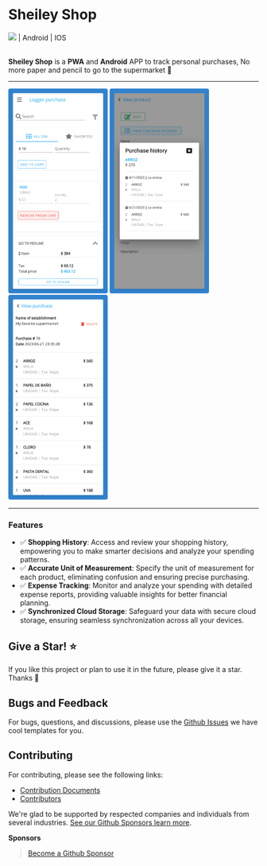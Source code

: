 # Sheiley Shop 
<div>
<img src="https://user-images.githubusercontent.com/3104648/28351989-7f68389e-6c4b-11e7-9bf2-e9fcd4977e7a.png" width="30" style="display: inline"/>
| Android | IOS
</div>
<br />

**Sheiley Shop** is a **PWA** and **Android** APP to track personal purchases, No more paper and pencil to go to the supermarket :department_store:

---
<p float="left">
 <img src="./docs/demo/1.png" width="200" style="display: inline; border-radius: 4px"/>
 <img src="./docs/demo/2.png" width="200" style="display: inline; border-radius: 4px"/>
 <img src="./docs/demo/3.png" width="200" style="display: inline; border-radius: 4px"/>
</p>


---

### Features

- ✅ **Shopping History**: Access and review your shopping history, empowering you to make smarter decisions and analyze your spending patterns.
- ✅ **Accurate Unit of Measurement**: Specify the unit of measurement for each product, eliminating confusion and ensuring precise purchasing.
- ✅ **Expense Tracking**: Monitor and analyze your spending with detailed expense reports, providing valuable insights for better financial planning.
- ✅ **Synchronized Cloud Storage**: Safeguard your data with secure cloud storage, ensuring seamless synchronization across all your devices.

## Give a Star! ⭐

If you like this project or plan to use it in the future, please give it a star. Thanks 🙏

## Bugs and Feedback

For bugs, questions, and discussions, please use the [Github Issues](https://github.com/itsalb3rt/sheiley-shop-app/issues/new/choose) we have cool templates for you.

## Contributing

For contributing, please see the following links:

 - [Contribution Documents](https://github.com/itsalb3rt/sheiley-shop-app/CONTRIBUTING.md)
 - [Contributors](https://github.com/itsalb3rt/sheiley-shop-app/contributors)

We're glad to be supported by respected companies and individuals from several industries. [See our Github Sponsors learn more](https://github.com/sponsors/itsalb3rt).

**Sponsors**



> [Become a Github Sponsor](https://github.com/sponsors/itsalb3rt)
